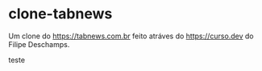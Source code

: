 # clone-tabnews
Um clone do https://tabnews.com.br feito atráves do https://curso.dev do Filipe Deschamps.

teste